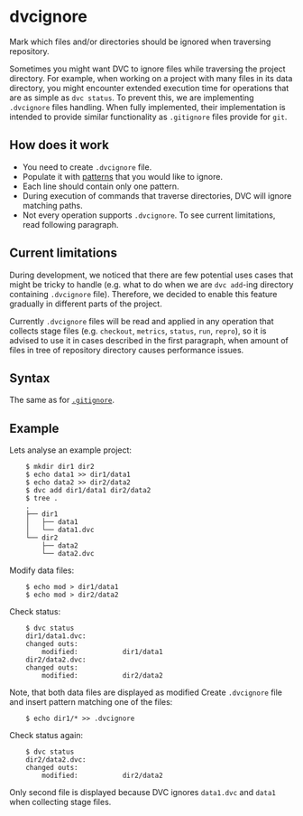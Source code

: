 # dvcignore

Mark which files and/or directories should be ignored when traversing
repository.

Sometimes you might want DVC to ignore files while traversing the project
directory. For example, when working on a project with many files in its data
directory, you might encounter extended execution time for operations that are
as simple as `dvc status`. To prevent this, we are implementing `.dvcignore`
files handling. When fully implemented, their implementation is intended to
provide similar functionality as `.gitignore` files provide for `git`.

## How does it work

- You need to create `.dvcignore` file.
- Populate it with [patterns](https://git-scm.com/docs/gitignore) that you would
  like to ignore.
- Each line should contain only one pattern.
- During execution of commands that traverse directories, DVC will ignore
  matching paths.
- Not every operation supports `.dvcignore`. To see current limitations, read
  following paragraph.

## Current limitations

During development, we noticed that there are few potential uses cases that
might be tricky to handle (e.g. what to do when we are `dvc add`-ing directory
containing `.dvcignore` file). Therefore, we decided to enable this feature
gradually in different parts of the project.

Currently `.dvcignore` files will be read and applied in any operation that
collects stage files (e.g. `checkout`, `metrics`, `status`, `run`, `repro`), so
it is advised to use it in cases described in the first paragraph, when amount
of files in tree of repository directory causes performance issues.

## Syntax

The same as for [`.gitignore`](https://git-scm.com/docs/gitignore).

## Example

Lets analyse an example project:

```dvc
    $ mkdir dir1 dir2
    $ echo data1 >> dir1/data1
    $ echo data2 >> dir2/data2
    $ dvc add dir1/data1 dir2/data2
    $ tree .
    .
    ├── dir1
    │   ├── data1
    │   └── data1.dvc
    └── dir2
        ├── data2
        └── data2.dvc
```

Modify data files:

```dvc
    $ echo mod > dir1/data1
    $ echo mod > dir2/data2
```

Check status:

```dvc
    $ dvc status
    dir1/data1.dvc:
	changed outs:
		modified:           dir1/data1
    dir2/data2.dvc:
	changed outs:
		modified:           dir2/data2
```

Note, that both data files are displayed as modified
Create `.dvcignore` file and insert pattern matching one of the files:

```dvc
    $ echo dir1/* >> .dvcignore
```

Check status again:

```dvc
    $ dvc status
    dir2/data2.dvc:
	changed outs:
		modified:           dir2/data2
```

Only second file is displayed because DVC ignores `data1.dvc` and `data1` when
collecting stage files.
